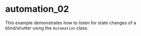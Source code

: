 # automation_02

This example demonstrates how to listen for state changes of a blind/shutter using the `Automation` class.